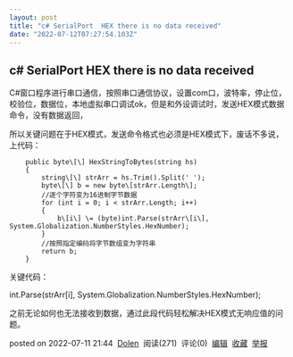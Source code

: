 ```yaml
---
layout: post
title: "c# SerialPort  HEX there is no data received"
date: "2022-07-12T07:27:54.103Z"
---
```

c# SerialPort HEX there is no data received
-------------------------------------------

C#窗口程序进行串口通信，按照串口通信协议，设置com口，波特率，停止位，校验位，数据位，本地虚拟串口调试ok，但是和外设调试时，发送HEX模式数据命令，没有数据返回，

所以关键问题在于HEX模式，发送命令格式也必须是HEX模式下，废话不多说，上代码：

        public byte\[\] HexStringToBytes(string hs)
        {
            string\[\] strArr = hs.Trim().Split(' ');
            byte\[\] b = new byte\[strArr.Length\];
            //逐个字符变为16进制字节数据
            for (int i = 0; i < strArr.Length; i++)
            {
                b\[i\] \= (byte)int.Parse(strArr\[i\], System.Globalization.NumberStyles.HexNumber);
            }
            //按照指定编码将字节数组变为字符串
            return b;
        }

关键代码：

int.Parse(strArr\[i\], System.Globalization.NumberStyles.HexNumber);

之前无论如何也无法接收到数据，通过此段代码轻松解决HEX模式无响应值的问题。

posted on 2022-07-11 21:44  [Dolen](https://www.cnblogs.com/sayshap/)  阅读(271)  评论(0)  [编辑](https://i.cnblogs.com/EditPosts.aspx?postid=16468077)  [收藏](javascript:void(0))  [举报](javascript:void(0))